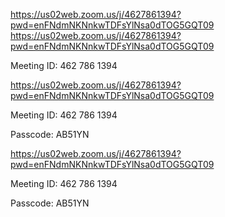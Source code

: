 https://us02web.zoom.us/j/4627861394?pwd=enFNdmNKNnkwTDFsYlNsa0dTOG5GQT09
https://us02web.zoom.us/j/4627861394?pwd=enFNdmNKNnkwTDFsYlNsa0dTOG5GQT09

Meeting ID: 462 786 1394

https://us02web.zoom.us/j/4627861394?pwd=enFNdmNKNnkwTDFsYlNsa0dTOG5GQT09

Meeting ID: 462 786 1394

Passcode: AB51YN






https://us02web.zoom.us/j/4627861394?pwd=enFNdmNKNnkwTDFsYlNsa0dTOG5GQT09

Meeting ID: 462 786 1394

Passcode: AB51YN
